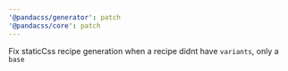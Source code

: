 ```yaml
---
'@pandacss/generator': patch
'@pandacss/core': patch
---
```


Fix staticCss recipe generation when a recipe didnt have `variants`, only a `base`
